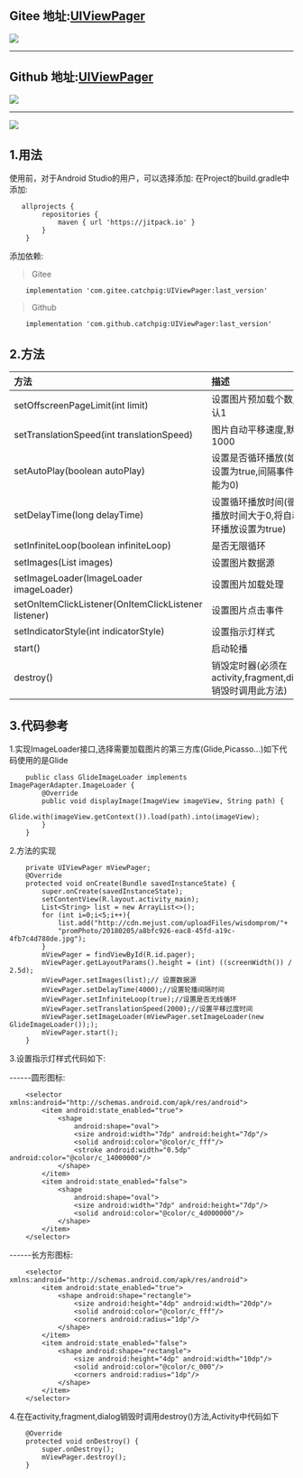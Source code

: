 ## Gitee 地址:[UIViewPager](https://gitee.com/catchpig/kmvvm)
[![](https://jitpack.io/v/com.gitee.catchpig/UIViewPager.svg)](https://jitpack.io/#com.gitee.catchpig/UIViewPager)

***

## Github 地址:[UIViewPager](https://github.com/catchpig/UIViewPager)
[![](https://jitpack.io/v/catchpig/UIViewPager.svg)](https://jitpack.io/#catchpig/UIViewPager)

***

![](https://gitee.com/catchpig/UIViewPager/blob/master/images/7466622861800032062.png)

## 1.用法

使用前，对于Android Studio的用户，可以选择添加:
在Project的build.gradle中添加:
```
   allprojects {
    	repositories {
    		maven { url 'https://jitpack.io' }
    	}
    }
   ```
添加依赖:
> Gitee
```
    implementation 'com.gitee.catchpig:UIViewPager:last_version'
```

> Github
```
    implementation 'com.github.catchpig:UIViewPager:last_version'
```
## 2.方法

|方法|描述|
|:--|:--|
|setOffscreenPageLimit(int limit)|设置图片预加载个数,默认1|
|setTranslationSpeed(int translationSpeed)|图片自动平移速度,默认1000|
|setAutoPlay(boolean autoPlay)|设置是否循环播放(如果设置为true,间隔事件不能为0)|
|setDelayTime(long delayTime)|设置循环播放时间(循环播放时间大于0,将自动循环播放设置为true)|
|setInfiniteLoop(boolean infiniteLoop)|是否无限循环|
|setImages(List<String> images)|设置图片数据源|
|setImageLoader(ImageLoader imageLoader)|设置图片加载处理|
|setOnItemClickListener(OnItemClickListener listener)|设置图片点击事件|
|setIndicatorStyle(int indicatorStyle)|设置指示灯样式|
|start()|启动轮播|
|destroy()|销毁定时器(必须在activity,fragment,dialog销毁时调用此方法)|


## 3.代码参考
1.实现ImageLoader接口,选择需要加载图片的第三方库(Glide,Picasso...)如下代码使用的是Glide
```
    public class GlideImageLoader implements ImagePagerAdapter.ImageLoader {
        @Override
        public void displayImage(ImageView imageView, String path) {
            Glide.with(imageView.getContext()).load(path).into(imageView);
        }
    }
```
2.方法的实现
```
    private UIViewPager mViewPager;
    @Override
    protected void onCreate(Bundle savedInstanceState) {
        super.onCreate(savedInstanceState);
        setContentView(R.layout.activity_main);
        List<String> list = new ArrayList<>();
        for (int i=0;i<5;i++){
            list.add("http://cdn.mejust.com/uploadFiles/wisdomprom/"+
            "promPhoto/20180205/a8bfc926-eac8-45fd-a19c-4fb7c4d788de.jpg");
        }
        mViewPager = findViewById(R.id.pager);
        mViewPager.getLayoutParams().height = (int) ((screenWidth()) / 2.5d);
        mViewPager.setImages(list);// 设置数据源
        mViewPager.setDelayTime(4000);//设置轮播间隔时间
        mViewPager.setInfiniteLoop(true);//设置是否无线循环
        mViewPager.setTranslationSpeed(2000);//设置平移过度时间
        mViewPager.setImageLoader(mViewPager.setImageLoader(new GlideImageLoader()););
        mViewPager.start();
    }
 ```
3.设置指示灯样式代码如下:

------圆形图标:
```
    <selector xmlns:android="http://schemas.android.com/apk/res/android">
        <item android:state_enabled="true">
            <shape
                android:shape="oval">
                <size android:width="7dp" android:height="7dp"/>
                <solid android:color="@color/c_fff"/>
                <stroke android:width="0.5dp" android:color="@color/c_14000000"/>
            </shape>
        </item>
        <item android:state_enabled="false">
            <shape
                android:shape="oval">
                <size android:width="7dp" android:height="7dp"/>
                <solid android:color="@color/c_4d000000"/>
            </shape>
        </item>
    </selector>
```

------长方形图标:

```
    <selector xmlns:android="http://schemas.android.com/apk/res/android">
        <item android:state_enabled="true">
            <shape android:shape="rectangle">
                <size android:height="4dp" android:width="20dp"/>
                <solid android:color="@color/c_fff"/>
                <corners android:radius="1dp"/>
            </shape>
        </item>
        <item android:state_enabled="false">
            <shape android:shape="rectangle">
                <size android:height="4dp" android:width="10dp"/>
                <solid android:color="@color/c_000"/>
                <corners android:radius="1dp"/>
            </shape>
        </item>
    </selector>
```
4.在在activity,fragment,dialog销毁时调用destroy()方法,Activity中代码如下
```
    @Override
    protected void onDestroy() {
        super.onDestroy();
        mViewPager.destroy();
    }
```